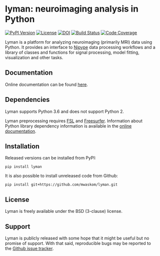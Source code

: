 lyman: neuroimaging analysis in Python
======================================

[![PyPI Version](https://img.shields.io/pypi/v/lyman.svg)](https://pypi.org/project/lyman/)
[![License](https://img.shields.io/pypi/l/lyman.svg)](https://github.com/mwaskom/lyman/blob/master/LICENSE)
[![DOI](https://zenodo.org/badge/DOI/10.5281/zenodo.824307.svg)](https://doi.org/10.5281/zenodo.824307)
[![Build Status](https://travis-ci.org/mwaskom/lyman.svg?branch=master)](https://travis-ci.org/mwaskom/lyman)
[![Code Coverage](https://codecov.io/gh/mwaskom/lyman/branch/master/graph/badge.svg)](https://codecov.io/gh/mwaskom/lyman)

Lyman is a platform for analyzing neuroimaging (primarily MRI) data using Python. It provides an interface to [Nipype](http://nipype.readthedocs.io/) data processing workflows and a library of classes and functions for signal processing, model fitting, visualization and other tasks.

Documentation
-------------

Online documentation can be found
[here](http://www.cns.nyu.edu/~mwaskom/software/lyman).

Dependencies
------------

Lyman supports Python 3.6 and does not support Python 2.

Lyman preprocessing requires [FSL](http://fsl.fmrib.ox.ac.uk/fsl/fslwiki/) and [Freesurfer](https://surfer.nmr.mgh.harvard.edu/). Information about Python library dependency information is available in the [online documentation](http://www.cns.nyu.edu/~mwaskom/software/lyman/installing.html#dependencies).

Installation
------------

Released versions can be installed from PyPI:

    pip install lyman

It is also possible to install unreleased code from Github:

    pip install git+https://github.com/mwaskom/lyman.git

License
-------

Lyman is freely available under the BSD (3-clause) license.

Support
-------

Lyman is publicly released with some hope that it might be useful but no promise of support. With that said, reproducible bugs may be reported to the [Github issue tracker](https://github.com/mwaskom/lyman/issues).
